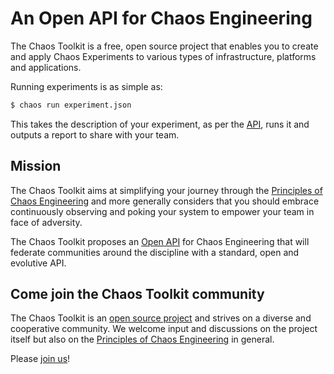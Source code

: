 # An Open API for Chaos Engineering

The Chaos Toolkit is a free, open source project that enables you to create and
apply Chaos Experiments to various types of infrastructure, platforms and
applications.

Running experiments is as simple as:

```sh
$ chaos run experiment.json
```

This takes the description of your experiment, as per the [API][api], runs it
and outputs a report to share with your team.

[api]: /api/experiment/

## Mission

The Chaos Toolkit aims at simplifying your journey through the
[Principles of Chaos Engineering][principles] and more generally considers that
you should embrace continuously observing and poking your system to empower your
team in face of adversity.

The Chaos Toolkit proposes an [Open API][api] for Chaos Engineering that will
federate communities around the discipline with a standard, open and evolutive
API.

## Come join the Chaos Toolkit community

The Chaos Toolkit is an [open source project][oss] and strives on a diverse and
cooperative community. We welcome input and discussions on the project itself
but also on the [Principles of Chaos Engineering][principles] in general.

Please [join us][join]!

[join]: https://join.chaostoolkit.org/
[principles]: http://principlesofchaos.org/
[oss]: https://github.com/chaostoolkit/
